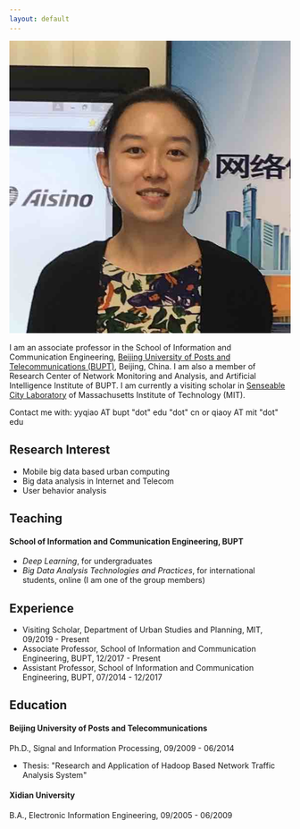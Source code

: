 ```yaml
---
layout: default
---
```


<img class="profile-picture" src="YUANYUAN_s.jpg">

I am an associate professor in the School of Information and Communication Engineering, [Beijing University of Posts and Telecommunications (BUPT)](https://english.bupt.edu.cn/), Beijing, China. I am also a member of Research Center of Network Monitoring and Analysis, and Artificial Intelligence Institute of BUPT. I am currently a visiting scholar in [Senseable City Laboratory](http://senseable.mit.edu/) of Massachusetts Institute of Technology (MIT).

Contact me with: yyqiao AT bupt "dot" edu "dot" cn or qiaoy AT mit "dot" edu 

## Research Interest

- Mobile big data based urban computing
- Big data analysis in Internet and Telecom
- User behavior analysis

## Teaching

#### School of Information and Communication Engineering, BUPT

- *Deep Learning*, for undergraduates
- *Big Data Analysis Technologies and Practices*, for international students, online (I am one of the group members)

## Experience

- Visiting Scholar, Department of Urban Studies and Planning, MIT, 09/2019 - Present
- Associate Professor, School of Information and Communication Engineering, BUPT, 12/2017 - Present
- Assistant Professor, School of Information and Communication Engineering, BUPT, 07/2014 - 12/2017 

## Education

#### Beijing University of Posts and Telecommunications

Ph.D., Signal and Information Processing, 09/2009 - 06/2014
- Thesis: "Research and Application of Hadoop Based Network Traffic Analysis System"

#### Xidian University

B.A., Electronic Information Engineering, 09/2005 - 06/2009


